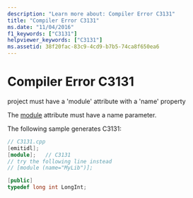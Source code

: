 ```yaml
---
description: "Learn more about: Compiler Error C3131"
title: "Compiler Error C3131"
ms.date: "11/04/2016"
f1_keywords: ["C3131"]
helpviewer_keywords: ["C3131"]
ms.assetid: 38f20fac-83c9-4cd9-b7b5-74ca8f650ea6
---
```

# Compiler Error C3131

project must have a 'module' attribute with a 'name' property

The [module](../../windows/attributes/module-cpp.md) attribute must have a name parameter.

The following sample generates C3131:

```cpp
// C3131.cpp
[emitidl];
[module];   // C3131
// try the following line instead
// [module (name="MyLib")];

[public]
typedef long int LongInt;
```

